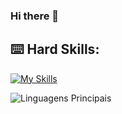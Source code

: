### Hi there 👋

<!--
**michelebswm/michelebswm** is a ✨ _special_ ✨ repository because its `README.md` (this file) appears on your GitHub profile.

Here are some ideas to get you started:

- 🔭 I’m currently working on ...
- 🌱 I’m currently learning ...
- 👯 I’m looking to collaborate on ...
- 🤔 I’m looking for help with ...
- 💬 Ask me about ...
- 📫 How to reach me: ...
- 😄 Pronouns: ...
- ⚡ Fun fact: ...
-->
## :keyboard: Hard Skills:
[![My Skills](https://skillicons.dev/icons?i=python,postgres,html,css,js,nodejs)](https://skillicons.dev)

![Linguagens Principais](https://github-readme-stats.vercel.app/api/top-langs/?username=michelebswm&theme=tokyonight&hide_border=true&custom_title=Linguagens%20%Principais)
